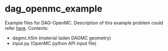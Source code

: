 # dag_openmc_example
Example files for DAG-OpenMC.
Description of this example problem could refer [here](https://zxkjack123.github.io/neutronics/dag-openmc-example/).
Contents:
- dagmc.h5m (material laden DAGMC geometry)
- input.py (OpenMC python API input file)
